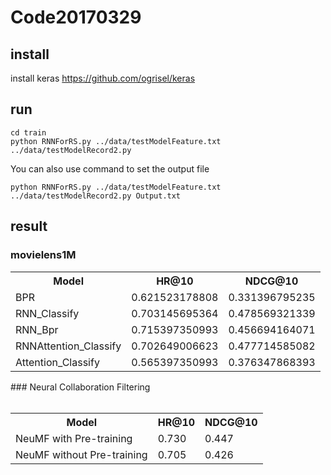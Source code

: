 # Code20170329
## install
install keras https://github.com/ogrisel/keras
## run
```
cd train
python RNNForRS.py ../data/testModelFeature.txt ../data/testModelRecord2.py
```
You can also use command to set the output file
```
python RNNForRS.py ../data/testModelFeature.txt ../data/testModelRecord2.py Output.txt
```
## result
### movielens1M
<div>
    <table border="0">
    <tr> <th>Model</th><th>HR@10</th><th>NDCG@10</th> </tr>
    <tr> <td>BPR</td><td>0.621523178808</td><td>0.331396795235</td> </tr>
    <tr> <td>RNN_Classify</td><td>0.703145695364</td><td>0.478569321339</td> </tr>
    <tr> <td>RNN_Bpr</td><td>0.715397350993</td><td>0.456694164071</td> </tr>
    <tr> <td>RNNAttention_Classify</td><td>0.702649006623</td><td>0.477714585082</td> </tr>
    <tr> <td>Attention_Classify</td><td>0.565397350993</td><td>0.376347868393</td> </tr>
    </table>
</div> 
### Neural Collaboration Filtering
<div>
    <table border="0">
    <tr> <th>Model</th><th>HR@10</th><th>NDCG@10</th> </tr>
    <tr> <td>NeuMF with Pre-training</td><td>0.730</td><td>0.447</td> </tr>
    <tr> <td>NeuMF without Pre-training</td><td>0.705</td><td>0.426</td> </tr>
    </table>
</div> 
